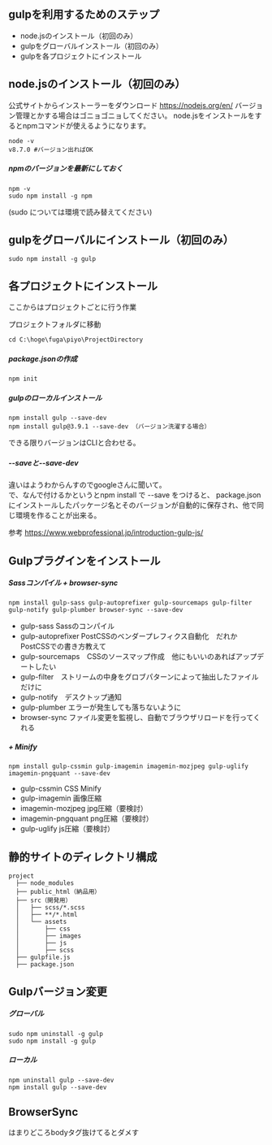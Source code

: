 ## gulpを利用するためのステップ
* node.jsのインストール（初回のみ）
* gulpをグローバルインストール（初回のみ）
* gulpを各プロジェクトにインストール  

## node.jsのインストール（初回のみ）
公式サイトからインストーラーをダウンロード
https://nodejs.org/en/
バージョン管理とかする場合はゴニョゴニョしてください。
node.jsをインストールをするとnpmコマンドが使えるようになります。

```
node -v
v8.7.0 #バージョン出ればOK
```

##### npmのバージョンを最新にしておく

```
npm -v
sudo npm install -g npm
```

(sudo については環境で読み替えてください)  


## gulpをグローバルにインストール（初回のみ）

```
sudo npm install -g gulp
```  

## 各プロジェクトにインストール
ここからはプロジェクトごとに行う作業

プロジェクトフォルダに移動

```
cd C:\hoge\fuga\piyo\ProjectDirectory
```

##### package.jsonの作成

```
npm init
```

##### gulpのローカルインストール

```
npm install gulp --save-dev
npm install gulp@3.9.1 --save-dev （バージョン洗濯する場合）
```
できる限りバージョンはCLIと合わせる。

##### --saveと--save-dev
違いはようわからんすのでgoogleさんに聞いて。  
で、なんで付けるかというとnpm install で --save をつけると、 package.json にインストールしたパッケージ名とそのバージョンが自動的に保存され、他で同じ環境を作ることが出来る。


参考
https://www.webprofessional.jp/introduction-gulp-js/


## Gulpプラグインをインストール

##### Sassコンパイル + browser-sync
```
npm install gulp-sass gulp-autoprefixer gulp-sourcemaps gulp-filter gulp-notify gulp-plumber browser-sync --save-dev
```  

* gulp-sass Sassのコンパイル
* gulp-autoprefixer PostCSSのベンダープレフィクス自動化　だれかPostCSSでの書き方教えて
* gulp-sourcemaps　CSSのソースマップ作成　他にもいいのあればアップデートしたい
* gulp-filter　ストリームの中身をグロブパターンによって抽出したファイルだけに
* gulp-notify　デスクトップ通知
* gulp-plumber エラーが発生しても落ちないように  
* browser-sync ファイル変更を監視し、自動でブラウザリロードを行ってくれる  


##### + Minify
```
npm install gulp-cssmin gulp-imagemin imagemin-mozjpeg gulp-uglify imagemin-pngquant --save-dev
```  

* gulp-cssmin CSS Minify
* gulp-imagemin 画像圧縮
* imagemin-mozjpeg jpg圧縮（要検討）
* imagemin-pngquant png圧縮（要検討）
* gulp-uglify js圧縮（要検討） 
 


## 静的サイトのディレクトリ構成
```
project
  ├── node_modules
  ├── public_html（納品用）
  ├── src（開発用）
  │   ├── scss/*.scss
  │   ├── **/*.html
  │   └── assets
  │       ├── css
  │       ├── images
  │       ├── js
  │       ├── scss
  ├── gulpfile.js
  ├── package.json
```

## Gulpバージョン変更
##### グローバル
```
sudo npm uninstall -g gulp
sudo npm install -g gulp
```

##### ローカル
```
npm uninstall gulp --save-dev
npm install gulp --save-dev
```

## BrowserSync
はまりどころbodyタグ抜けてるとダメす
